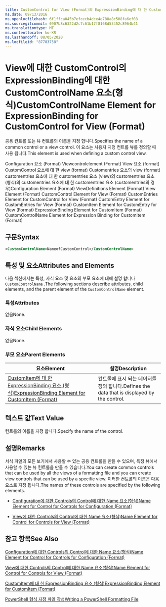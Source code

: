```yaml
---
title: CustomControl for View (Format)의 ExpressionBinding에 대 한 CustomControlName 요소 | Microsoft Docs
ms.date: 09/13/2016
ms.openlocfilehash: 6f1ffca045b7efcecb4dce4e788a8c508fa6ef08
ms.sourcegitcommit: 0907b8c6322d2c7c61b17f8168d53452c8964b41
ms.translationtype: MT
ms.contentlocale: ko-KR
ms.lasthandoff: 08/05/2020
ms.locfileid: "87783758"
---
```

# <a name="customcontrolname-element-for-expressionbinding-for-customcontrol-for-view-format"></a><span data-ttu-id="3445b-102">View에 대한 CustomControl의 ExpressionBinding에 대한 CustomControlName 요소(형식)</span><span class="sxs-lookup"><span data-stu-id="3445b-102">CustomControlName Element for ExpressionBinding for CustomControl for View (Format)</span></span>

<span data-ttu-id="3445b-103">공용 컨트롤 또는 뷰 컨트롤의 이름을 지정 합니다.</span><span class="sxs-lookup"><span data-stu-id="3445b-103">Specifies the name of a common control or a view control.</span></span> <span data-ttu-id="3445b-104">이 요소는 사용자 지정 컨트롤 뷰를 정의할 때 사용 됩니다.</span><span class="sxs-lookup"><span data-stu-id="3445b-104">This element is used when defining a custom control view.</span></span>

<span data-ttu-id="3445b-105">Configuration 요소 (Format) Viewcontrolelement (Format) View 요소 (format) CustomControl 요소에 대 한 view (format) Customentries 요소의 view (format) customentries 요소에 대 한 customentries 요소 (view)의 customentries 요소 (형식)의 customentries 요소에 대 한 customentries 요소 (customentries의 경우)</span><span class="sxs-lookup"><span data-stu-id="3445b-105">Configuration Element (Format) ViewDefinitions Element (Format) View Element (Format) CustomControl Element for View (Format) CustomEntries Element for CustomControl for View (Format) CustomEntry Element for CustomEntries for View (Format) CustomItem Element for CustomEntry for View (Format) ExpressionBinding Element for CustomItem (Format) CustomControlName Element for Expression Binding for CustomItem (Format)</span></span>

## <a name="syntax"></a><span data-ttu-id="3445b-106">구문</span><span class="sxs-lookup"><span data-stu-id="3445b-106">Syntax</span></span>

```xml
<CustomControlName>NameofCustomControl</CustomControlName>
```

## <a name="attributes-and-elements"></a><span data-ttu-id="3445b-107">특성 및 요소</span><span class="sxs-lookup"><span data-stu-id="3445b-107">Attributes and Elements</span></span>

<span data-ttu-id="3445b-108">다음 섹션에서는 특성, 자식 요소 및 요소의 부모 요소에 대해 설명 합니다 `CustomControlName` .</span><span class="sxs-lookup"><span data-stu-id="3445b-108">The following sections describe attributes, child elements, and the parent element of the `CustomControlName` element.</span></span>

### <a name="attributes"></a><span data-ttu-id="3445b-109">특성</span><span class="sxs-lookup"><span data-stu-id="3445b-109">Attributes</span></span>

<span data-ttu-id="3445b-110">없음</span><span class="sxs-lookup"><span data-stu-id="3445b-110">None.</span></span>

### <a name="child-elements"></a><span data-ttu-id="3445b-111">자식 요소</span><span class="sxs-lookup"><span data-stu-id="3445b-111">Child Elements</span></span>

<span data-ttu-id="3445b-112">없음</span><span class="sxs-lookup"><span data-stu-id="3445b-112">None.</span></span>

### <a name="parent-elements"></a><span data-ttu-id="3445b-113">부모 요소</span><span class="sxs-lookup"><span data-stu-id="3445b-113">Parent Elements</span></span>

|<span data-ttu-id="3445b-114">요소</span><span class="sxs-lookup"><span data-stu-id="3445b-114">Element</span></span>|<span data-ttu-id="3445b-115">설명</span><span class="sxs-lookup"><span data-stu-id="3445b-115">Description</span></span>|
|-------------|-----------------|
|[<span data-ttu-id="3445b-116">CustomItem에 대 한 ExpressionBinding 요소 (형식)</span><span class="sxs-lookup"><span data-stu-id="3445b-116">ExpressionBinding Element for CustomItem (Format)</span></span>](./expressionbinding-element-for-customitem-for-controls-for-configuration-format.md)|<span data-ttu-id="3445b-117">컨트롤에 표시 되는 데이터를 정의 합니다.</span><span class="sxs-lookup"><span data-stu-id="3445b-117">Defines the data that is displayed by the control.</span></span>|

## <a name="text-value"></a><span data-ttu-id="3445b-118">텍스트 값</span><span class="sxs-lookup"><span data-stu-id="3445b-118">Text Value</span></span>

<span data-ttu-id="3445b-119">컨트롤의 이름을 지정 합니다.</span><span class="sxs-lookup"><span data-stu-id="3445b-119">Specify the name of the control.</span></span>

## <a name="remarks"></a><span data-ttu-id="3445b-120">설명</span><span class="sxs-lookup"><span data-stu-id="3445b-120">Remarks</span></span>

<span data-ttu-id="3445b-121">서식 파일의 모든 보기에서 사용할 수 있는 공용 컨트롤을 만들 수 있으며, 특정 뷰에서 사용할 수 있는 뷰 컨트롤을 만들 수 있습니다.</span><span class="sxs-lookup"><span data-stu-id="3445b-121">You can create common controls that can be used by all the views of a formatting file and you can create view controls that can be used by a specific view.</span></span> <span data-ttu-id="3445b-122">이러한 컨트롤의 이름은 다음 요소로 지정 됩니다.</span><span class="sxs-lookup"><span data-stu-id="3445b-122">The names of these controls are specified by the following elements.</span></span>

- [<span data-ttu-id="3445b-123">Configuration에 대한 Controls의 Control에 대한 Name 요소(형식)</span><span class="sxs-lookup"><span data-stu-id="3445b-123">Name Element for Control for Controls for Configuration (Format)</span></span>](./name-element-for-control-for-controls-for-configuration-format.md)

- [<span data-ttu-id="3445b-124">View에 대한 Controls의 Control에 대한 Name 요소(형식)</span><span class="sxs-lookup"><span data-stu-id="3445b-124">Name Element for Control for Controls for View (Format)</span></span>](./name-element-for-control-for-controls-for-view-format.md)

## <a name="see-also"></a><span data-ttu-id="3445b-125">참고 항목</span><span class="sxs-lookup"><span data-stu-id="3445b-125">See Also</span></span>

[<span data-ttu-id="3445b-126">Configuration에 대한 Controls의 Control에 대한 Name 요소(형식)</span><span class="sxs-lookup"><span data-stu-id="3445b-126">Name Element for Control for Controls for Configuration (Format)</span></span>](./name-element-for-control-for-controls-for-configuration-format.md)

[<span data-ttu-id="3445b-127">View에 대한 Controls의 Control에 대한 Name 요소(형식)</span><span class="sxs-lookup"><span data-stu-id="3445b-127">Name Element for Control for Controls for View (Format)</span></span>](./name-element-for-control-for-controls-for-view-format.md)

[<span data-ttu-id="3445b-128">CustomItem에 대 한 ExpressionBinding 요소 (형식)</span><span class="sxs-lookup"><span data-stu-id="3445b-128">ExpressionBinding Element for CustomItem (Format)</span></span>](./expressionbinding-element-for-customitem-for-controls-for-configuration-format.md)

[<span data-ttu-id="3445b-129">PowerShell 형식 지정 파일 작성</span><span class="sxs-lookup"><span data-stu-id="3445b-129">Writing a PowerShell Formatting File</span></span>](./writing-a-powershell-formatting-file.md)
